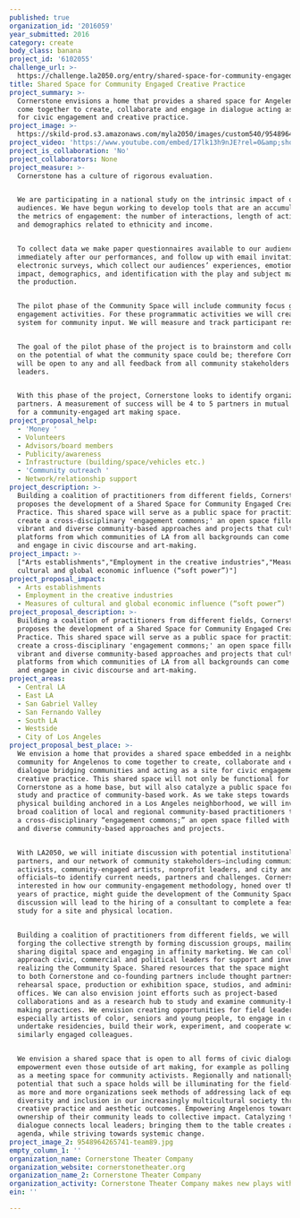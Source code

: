 ```yaml
---
published: true
organization_id: '2016059'
year_submitted: 2016
category: create
body_class: banana
project_id: '6102055'
challenge_url: >-
  https://challenge.la2050.org/entry/shared-space-for-community-engaged-creative-practice
title: Shared Space for Community Engaged Creative Practice
project_summary: >-
  Cornerstone envisions a home that provides a shared space for Angelenos to
  come together to create, collaborate and engage in dialogue acting as a site
  for civic engagement and creative practice.
project_image: >-
  https://skild-prod.s3.amazonaws.com/myla2050/images/custom540/9548964265741-team89.jpg
project_video: 'https://www.youtube.com/embed/I7lk13h9nJE?rel=0&amp;showinfo=0'
project_is_collaboration: 'No'
project_collaborators: None
project_measure: >-
  Cornerstone has a culture of rigorous evaluation.


  We are participating in a national study on the intrinsic impact of our
  audiences. We have begun working to develop tools that are an accumulation of
  the metrics of engagement: the number of interactions, length of activities,
  and demographics related to ethnicity and income. 


  To collect data we make paper questionnaires available to our audiences
  immediately after our performances, and follow up with email invitations to
  electronic surveys, which collect our audiences’ experiences, emotional
  impact, demographics, and identification with the play and subject matter of
  the production.


  The pilot phase of the Community Space will include community focus groups and
  engagement activities. For these programmatic activities we will create a
  system for community input. We will measure and track participant responses. 


  The goal of the pilot phase of the project is to brainstorm and collect ideas
  on the potential of what the community space could be; therefore Cornerstone
  will be open to any and all feedback from all community stakeholders and
  leaders. 


  With this phase of the project, Cornerstone looks to identify organizational
  partners. A measurement of success will be 4 to 5 partners in mutual alignment
  for a community-engaged art making space.
project_proposal_help:
  - 'Money '
  - Volunteers
  - Advisors/board members
  - Publicity/awareness
  - Infrastructure (building/space/vehicles etc.)
  - 'Community outreach '
  - Network/relationship support
project_description: >-
  Building a coalition of practitioners from different fields, Cornerstone
  proposes the development of a Shared Space for Community Engaged Creative
  Practice. This shared space will serve as a public space for practitioners to
  create a cross-disciplinary 'engagement commons;' an open space filled with
  vibrant and diverse community-based approaches and projects that cultivates
  platforms from which communities of LA from all backgrounds can come together
  and engage in civic discourse and art-making.
project_impact: >-
  ["Arts establishments","Employment in the creative industries","Measures of
  cultural and global economic influence (“soft power”)"]
project_proposal_impact:
  - Arts establishments
  - Employment in the creative industries
  - Measures of cultural and global economic influence (“soft power”)
project_proposal_description: >-
  Building a coalition of practitioners from different fields, Cornerstone
  proposes the development of a Shared Space for Community Engaged Creative
  Practice. This shared space will serve as a public space for practitioners to
  create a cross-disciplinary 'engagement commons;' an open space filled with
  vibrant and diverse community-based approaches and projects that cultivates
  platforms from which communities of LA from all backgrounds can come together
  and engage in civic discourse and art-making.
project_areas:
  - Central LA
  - East LA
  - San Gabriel Valley
  - San Fernando Valley
  - South LA
  - Westside
  - City of Los Angeles
project_proposal_best_place: >-
  We envision a home that provides a shared space embedded in a neighborhood
  community for Angelenos to come together to create, collaborate and engage in
  dialogue bridging communities and acting as a site for civic engagement and
  creative practice. This shared space will not only be functional for
  Cornerstone as a home base, but will also catalyze a public space for the
  study and practice of community-based work. As we take steps towards a new
  physical building anchored in a Los Angeles neighborhood, we will invite in a
  broad coalition of local and regional community-based practitioners to create
  a cross-disciplinary “engagement commons;” an open space filled with vibrant
  and diverse community-based approaches and projects. 


  With LA2050, we will initiate discussion with potential institutional
  partners, and our network of community stakeholders—including community
  activists, community-engaged artists, nonprofit leaders, and city and county
  officials—to identify current needs, partners and challenges. Cornerstone is
  interested in how our community-engagement methodology, honed over thirty
  years of practice, might guide the development of the Community Space. Our
  discussion will lead to the hiring of a consultant to complete a feasibility
  study for a site and physical location. 


  Building a coalition of practitioners from different fields, we will begin
  forging the collective strength by forming discussion groups, mailing lists,
  sharing digital space and engaging in affinity marketing. We can collectively
  approach civic, commercial and political leaders for support and investment in
  realizing the Community Space. Shared resources that the space might provide
  to both Cornerstone and co-founding partners include thought partnership,
  rehearsal space, production or exhibition space, studios, and administrative
  offices. We can also envision joint efforts such as project-based
  collaborations and as a research hub to study and examine community-based art
  making practices. We envision creating opportunities for field leaders,
  especially artists of color, seniors and young people, to engage in dialogue,
  undertake residencies, build their work, experiment, and cooperate with
  similarly engaged colleagues.  


  We envision a shared space that is open to all forms of civic dialogue and
  empowerment even those outside of art making, for example as polling sites or
  as a meeting space for community activists. Regionally and nationally, the
  potential that such a space holds will be illuminating for the field-at-large,
  as more and more organizations seek methods of addressing lack of equity,
  diversity and inclusion in our increasingly multicultural society through
  creative practice and aesthetic outcomes. Empowering Angelenos towards
  ownership of their community leads to collective impact. Catalyzing this
  dialogue connects local leaders; bringing them to the table creates a common
  agenda, while striving towards systemic change.
project_image_2: 9548964265741-team89.jpg
empty_column_1: ''
organization_name: Cornerstone Theater Company
organization_website: cornerstonetheater.org
organization_name_2: Cornerstone Theater Company
organization_activity: Cornerstone Theater Company makes new plays with and about communities.
ein: ''

---
```

